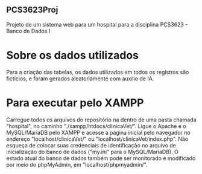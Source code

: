 ## PCS3623Proj
 Projeto de um sistema web para um hospital para a disciplina PCS3623 - Banco de Dados I

# Sobre os dados utilizados
 Para a criação das tabelas, os dados utilizados em todos os registros são fictícios, e foram gerados aleatoriamente com auxílio de IA.

# Para executar pelo XAMPP
 Carregue todos os arquivos do repositório na dentro de uma pasta chamada "hospital", no caminho "./xampp/htdocs/clinicaVet/".
 Ligue o Apache e o MySQL/MariaDB pelo XAMPP e acesse a página inicial pelo navegador no endereço "localhost/clinicaVet/" ou "localhost/clinicaVet/index.php".
 Não esqueça de colocar suas credenciais de identificação no arquivo de inicialização do banco de dados ("my.ini" para o MySQL/MariaDB).
 O estado atual do banco de dados também pode ser monitorado e modificado por meio do phpMyAdmin, em "localhost/phpmyadmin/".
